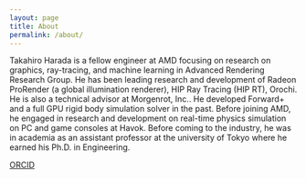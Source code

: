 ```yaml
---
layout: page
title: About
permalink: /about/
---
```


Takahiro Harada is a fellow engineer at AMD focusing on research on graphics, ray-tracing, and machine learning in Advanced Rendering Research Group. He has been leading research and development of Radeon ProRender (a global illumination renderer), HIP Ray Tracing (HIP RT), Orochi. He is also a technical advisor at Morgenrot, Inc.. He developed Forward+ and a full GPU rigid body simulation solver in the past. Before joining AMD, he engaged in research and development on real-time physics simulation on PC and game consoles at Havok. Before coming to the industry, he was in academia as an assistant professor at the university of Tokyo where he earned his Ph.D. in Engineering.

[ORCID](https://orcid.org/0000-0001-5158-8455)
